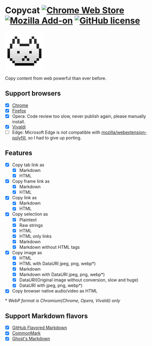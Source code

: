 # Copycat [![Chrome Web Store](https://img.shields.io/chrome-web-store/v/jdjbiojkklnaeoanimopafmnmhldejbg.svg?maxAge=86400)](https://chrome.google.com/webstore/detail/copycat/jdjbiojkklnaeoanimopafmnmhldejbg) [![Mozilla Add-on](https://img.shields.io/amo/v/extension-copycat.svg?maxAge=864000)](https://addons.mozilla.org/firefox/addon/extension-copycat/) [![GitHub license](https://img.shields.io/badge/license-MIT-blue.svg)](https://raw.githubusercontent.com/BlackGlory/copycat/master/LICENSE)

[![Copycat](https://github.com/BlackGlory/copycat/blob/master/src/assets/images/icon-128.png?raw=true)](https://chrome.google.com/webstore/detail/copycat/jdjbiojkklnaeoanimopafmnmhldejbg)

Copy content from web powerful than ever before.

## Support browsers

- [x] [Chrome](https://chrome.google.com/webstore/detail/copycat/jdjbiojkklnaeoanimopafmnmhldejbg)
- [x] [Firefox](https://addons.mozilla.org/firefox/addon/extension-copycat/)
- [x] Opera: Code review too slow, never publish again, please manually install.
- [x] [Vivaldi](https://chrome.google.com/webstore/detail/copycat/jdjbiojkklnaeoanimopafmnmhldejbg)
- [ ] Edge: Microsoft Edge is not compatible with [mozilla/webextension-polyfill](https://github.com/mozilla/webextension-polyfill), so I had to give up porting.

## Features

- [x] Copy tab link as
  - [x] Markdown
  - [x] HTML
- [x] Copy frame link as
  - [x] Markdown
  - [x] HTML
- [x] Copy link as
  - [x] Markdown
  - [x] HTML
- [x] Copy selection as
  - [x] Plaintext
  - [x] Raw strings
  - [x] HTML
  - [x] HTML only links
  - [x] Markdown
  - [x] Markdown without HTML tags
- [x] Copy image as
  - [x] HTML
  - [x] HTML with DataURI jpeg, png, webp\*)
  - [x] Markdown
  - [x] Markdown with DataURI jpeg, png, webp\*)
  - [x] DataURI(Original image without conversion, slow and huge)
  - [x] DataURI with jpeg, png, webp\*)
- [x] Copy browser native audio/video as HTML

\* *WebP format is Chromium(Chrome, Opera, Vivaldi) only*

## Support Markdown flavors

- [x] [GitHub Flavored Markdown](https://github.github.com/gfm/)
- [x] [CommonMark](http://commonmark.org/)
- [x] [Ghost's Markdown](https://help.ghost.org/article/4-markdown-guide)
